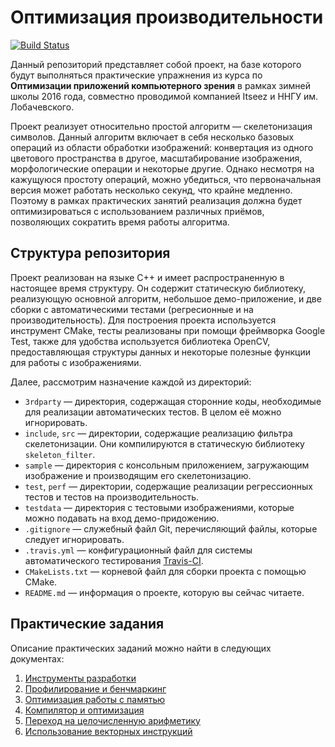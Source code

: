 # Оптимизация производительности

[![Build Status](https://travis-ci.com/UNN-VMK-Software/itseez-ws-2016-practice.svg?token=74q9ezwHWyMjEnVK8mzs&branch=master)](travis)

Данный репозиторий представляет собой проект, на базе которого будут выполняться
практические упражнения из курса по __Оптимизации приложений компьютерного
зрения__ в рамках зимней школы 2016 года, совместно проводимой компанией Itseez
и ННГУ им. Лобачевского.

Проект реализует относительно простой алгоритм — скелетонизация символов. Данный
алгоритм включает в себя несколько базовых операций из области обработки
изображений: конвертация из одного цветового пространства в другое,
масштабирование изображения, морфологические операции и некоторые другие. Однако
несмотря на кажущуюся простоту операций, можно убедиться, что первоначальная
версия может работать несколько секунд, что крайне медленно. Поэтому в рамках
практических занятий реализация должна будет оптимизироваться с использованием
различных приёмов, позволяющих сократить время работы алгоритма.

## Структура репозитория

Проект реализован на языке С++ и имеет распространенную в настоящее время
структуру. Он содержит статическую библиотеку, реализующую основной алгоритм,
небольшое демо-приложение, и две сборки с автоматическими тестами (регресионные
и на производительность). Для построения проекта используется инструмент CMake,
тесты реализованы при помощи фреймворка Google Test, также для удобства
используется библиотека OpenCV, предоставляющая структуры данных и некоторые
полезные функции для работы с изображениями.

Далее, рассмотрим назначение каждой из директорий:

  - `3rdparty` — директория, содержащая сторонние коды, необходимые для
    реализации автоматических тестов. В целом её можно игнорировать.
  - `include`, `src` — директории, содержащие реализацию фильтра скелетонизации.
    Они компилируются в статическую библиотеку `skeleton_filter`.
  - `sample` — директория с консольным приложением, загружающим изображение и
    производящим его скелетонизацию.
  - `test`, `perf` — директории, содержащие реализации регрессионных тестов и
    тестов на производительность.
  - `testdata` — директория с тестовыми изображениями, которые можно подавать на
    вход демо-придожению.
  - `.gitignore` — служебный файл Git, перечисляющий файлы, которые следует
    игнорировать.
  - `.travis.yml` — конфигурационный файл для системы автоматического
     тестирования [Travis-CI][travis].
  - `CMakeLists.txt` — корневой файл для сборки проекта с помощью CMake.
  - `README.md` — информация о проекте, которую вы сейчас читаете.

## Практические задания

Описание практических заданий можно найти в следующих документах:

  1. [Инструменты разработки][practice1]
  1. [Профилирование и бенчмаркинг][practice2]
  1. [Оптимизация работы с памятью][practice3]
  1. [Компилятор и оптимизация][practice4]
  1. [Переход на целочисленную арифметику][practice5]
  1. [Использование векторных инструкций][practice6]

<!-- LINKS -->

[travis]: https://travis-ci.com/UNN-VMK-Software/itseez-ws-2016-practice
[practice1]: https://github.com/UNN-VMK-Software/itseez-ws-2016-practice/blob/master/doc/practice1-development-tools.md
[practice2]: https://github.com/UNN-VMK-Software/itseez-ws-2016-practice/blob/master/doc/practice2-profiling-and-benchmarking.md
[practice3]: https://github.com/UNN-VMK-Software/itseez-ws-2016-practice/blob/master/doc/practice3-memory.md
[practice4]: https://github.com/UNN-VMK-Software/itseez-ws-2016-practice/blob/master/doc/practice4-compiler.md
[practice5]: https://github.com/UNN-VMK-Software/itseez-ws-2016-practice/blob/master/doc/practice5-fixed-point.md
[practice6]: https://github.com/UNN-VMK-Software/itseez-ws-2016-practice/blob/master/doc/practice6-simd.md
